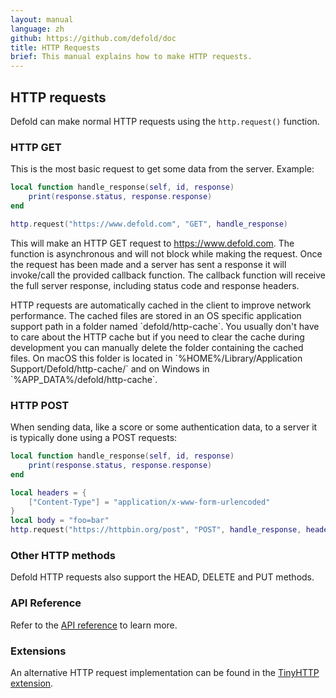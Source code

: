 ```yaml
---
layout: manual
language: zh
github: https://github.com/defold/doc
title: HTTP Requests
brief: This manual explains how to make HTTP requests.
---
```


## HTTP requests

Defold can make normal HTTP requests using the `http.request()` function.

### HTTP GET

This is the most basic request to get some data from the server. Example:

```Lua
local function handle_response(self, id, response)
	print(response.status, response.response)
end

http.request("https://www.defold.com", "GET", handle_response)
```

This will make an HTTP GET request to https://www.defold.com. The function is asynchronous and will not block while making the request. Once the request has been made and a server has sent a response it will invoke/call the provided callback function. The callback function will receive the full server response, including status code and response headers.

<div class='sidenote' markdown='1'>
HTTP requests are automatically cached in the client to improve network performance. The cached files are stored in an OS specific application support path in a folder named `defold/http-cache`. You usually don't have to care about the HTTP cache but if you need to clear the cache during development you can manually delete the folder containing the cached files. On macOS this folder is located in `%HOME%/Library/Application Support/Defold/http-cache/` and on Windows in `%APP_DATA%/defold/http-cache`.
</div>

### HTTP POST

When sending data, like a score or some authentication data, to a server it is typically done using a POST requests:

```Lua
local function handle_response(self, id, response)
	print(response.status, response.response)
end

local headers = {
	["Content-Type"] = "application/x-www-form-urlencoded"
}
local body = "foo=bar"
http.request("https://httpbin.org/post", "POST", handle_response, headers, body)
```

### Other HTTP methods

Defold HTTP requests also support the HEAD, DELETE and PUT methods.

### API Reference

Refer to the [API reference](/ref/http/) to learn more.

### Extensions

An alternative HTTP request implementation can be found in the [TinyHTTP extension](https://defold.com/assets/tinyhttp/).
